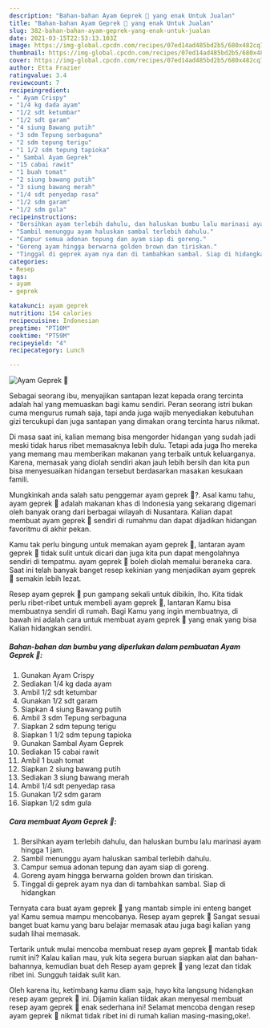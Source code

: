```yaml
---
description: "Bahan-bahan Ayam Geprek 🍗 yang enak Untuk Jualan"
title: "Bahan-bahan Ayam Geprek 🍗 yang enak Untuk Jualan"
slug: 382-bahan-bahan-ayam-geprek-yang-enak-untuk-jualan
date: 2021-03-15T22:53:13.103Z
image: https://img-global.cpcdn.com/recipes/07ed14ad485bd2b5/680x482cq70/ayam-geprek-🍗-foto-resep-utama.jpg
thumbnail: https://img-global.cpcdn.com/recipes/07ed14ad485bd2b5/680x482cq70/ayam-geprek-🍗-foto-resep-utama.jpg
cover: https://img-global.cpcdn.com/recipes/07ed14ad485bd2b5/680x482cq70/ayam-geprek-🍗-foto-resep-utama.jpg
author: Etta Frazier
ratingvalue: 3.4
reviewcount: 7
recipeingredient:
- " Ayam Crispy"
- "1/4 kg dada ayam"
- "1/2 sdt ketumbar"
- "1/2 sdt garam"
- "4 siung Bawang putih"
- "3 sdm Tepung serbaguna"
- "2 sdm tepung terigu"
- "1 1/2 sdm tepung tapioka"
- " Sambal Ayam Geprek"
- "15 cabai rawit"
- "1 buah tomat"
- "2 siung bawang putih"
- "3 siung bawang merah"
- "1/4 sdt penyedap rasa"
- "1/2 sdm garam"
- "1/2 sdm gula"
recipeinstructions:
- "Bersihkan ayam terlebih dahulu, dan haluskan bumbu lalu marinasi ayam hingga 1 jam."
- "Sambil menunggu ayam haluskan sambal terlebih dahulu."
- "Campur semua adonan tepung dan ayam siap di goreng."
- "Goreng ayam hingga berwarna golden brown dan tiriskan."
- "Tinggal di geprek ayam nya dan di tambahkan sambal. Siap di hidangkan"
categories:
- Resep
tags:
- ayam
- geprek

katakunci: ayam geprek 
nutrition: 154 calories
recipecuisine: Indonesian
preptime: "PT10M"
cooktime: "PT59M"
recipeyield: "4"
recipecategory: Lunch

---
```



![Ayam Geprek 🍗](https://img-global.cpcdn.com/recipes/07ed14ad485bd2b5/680x482cq70/ayam-geprek-🍗-foto-resep-utama.jpg)

Sebagai seorang ibu, menyajikan santapan lezat kepada orang tercinta adalah hal yang memuaskan bagi kamu sendiri. Peran seorang istri bukan cuma mengurus rumah saja, tapi anda juga wajib menyediakan kebutuhan gizi tercukupi dan juga santapan yang dimakan orang tercinta harus nikmat.

Di masa  saat ini, kalian memang bisa mengorder hidangan yang sudah jadi meski tidak harus ribet memasaknya lebih dulu. Tetapi ada juga lho mereka yang memang mau memberikan makanan yang terbaik untuk keluarganya. Karena, memasak yang diolah sendiri akan jauh lebih bersih dan kita pun bisa menyesuaikan hidangan tersebut berdasarkan masakan kesukaan famili. 



Mungkinkah anda salah satu penggemar ayam geprek 🍗?. Asal kamu tahu, ayam geprek 🍗 adalah makanan khas di Indonesia yang sekarang digemari oleh banyak orang dari berbagai wilayah di Nusantara. Kalian dapat membuat ayam geprek 🍗 sendiri di rumahmu dan dapat dijadikan hidangan favoritmu di akhir pekan.

Kamu tak perlu bingung untuk memakan ayam geprek 🍗, lantaran ayam geprek 🍗 tidak sulit untuk dicari dan juga kita pun dapat mengolahnya sendiri di tempatmu. ayam geprek 🍗 boleh diolah memalui beraneka cara. Saat ini telah banyak banget resep kekinian yang menjadikan ayam geprek 🍗 semakin lebih lezat.

Resep ayam geprek 🍗 pun gampang sekali untuk dibikin, lho. Kita tidak perlu ribet-ribet untuk membeli ayam geprek 🍗, lantaran Kamu bisa membuatnya sendiri di rumah. Bagi Kamu yang ingin membuatnya, di bawah ini adalah cara untuk membuat ayam geprek 🍗 yang enak yang bisa Kalian hidangkan sendiri.

<!--inarticleads1-->

##### Bahan-bahan dan bumbu yang diperlukan dalam pembuatan Ayam Geprek 🍗:

1. Gunakan  Ayam Crispy
1. Sediakan 1/4 kg dada ayam
1. Ambil 1/2 sdt ketumbar
1. Gunakan 1/2 sdt garam
1. Siapkan 4 siung Bawang putih
1. Ambil 3 sdm Tepung serbaguna
1. Siapkan 2 sdm tepung terigu
1. Siapkan 1 1/2 sdm tepung tapioka
1. Gunakan  Sambal Ayam Geprek
1. Sediakan 15 cabai rawit
1. Ambil 1 buah tomat
1. Siapkan 2 siung bawang putih
1. Sediakan 3 siung bawang merah
1. Ambil 1/4 sdt penyedap rasa
1. Gunakan 1/2 sdm garam
1. Siapkan 1/2 sdm gula




<!--inarticleads2-->

##### Cara membuat Ayam Geprek 🍗:

1. Bersihkan ayam terlebih dahulu, dan haluskan bumbu lalu marinasi ayam hingga 1 jam.
1. Sambil menunggu ayam haluskan sambal terlebih dahulu.
1. Campur semua adonan tepung dan ayam siap di goreng.
1. Goreng ayam hingga berwarna golden brown dan tiriskan.
1. Tinggal di geprek ayam nya dan di tambahkan sambal. Siap di hidangkan




Ternyata cara buat ayam geprek 🍗 yang mantab simple ini enteng banget ya! Kamu semua mampu mencobanya. Resep ayam geprek 🍗 Sangat sesuai banget buat kamu yang baru belajar memasak atau juga bagi kalian yang sudah lihai memasak.

Tertarik untuk mulai mencoba membuat resep ayam geprek 🍗 mantab tidak rumit ini? Kalau kalian mau, yuk kita segera buruan siapkan alat dan bahan-bahannya, kemudian buat deh Resep ayam geprek 🍗 yang lezat dan tidak ribet ini. Sungguh taidak sulit kan. 

Oleh karena itu, ketimbang kamu diam saja, hayo kita langsung hidangkan resep ayam geprek 🍗 ini. Dijamin kalian tiidak akan menyesal membuat resep ayam geprek 🍗 enak sederhana ini! Selamat mencoba dengan resep ayam geprek 🍗 nikmat tidak ribet ini di rumah kalian masing-masing,oke!.

